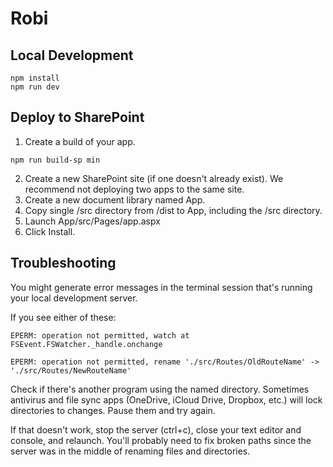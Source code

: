 # Robi

## Local Development
```console
npm install
npm run dev
```

## Deploy to SharePoint
1. Create a build of your app.
```console
npm run build-sp min
```
2. Create a new SharePoint site (if one doesn't already exist). We recommend not deploying two apps to the same site.
3. Create a new document library named App.
4. Copy single /src directory from /dist to App, including the /src directory.
5. Launch App/src/Pages/app.aspx
6. Click Install.

## Troubleshooting
You might generate error messages in the terminal session that's running your local development server. 

If you see either of these:

```console
EPERM: operation not permitted, watch at FSEvent.FSWatcher._handle.onchange
``` 
```console
EPERM: operation not permitted, rename './src/Routes/OldRouteName' -> './src/Routes/NewRouteName'
```

Check if there's another program using the named directory. Sometimes antivirus and file sync apps (OneDrive, iCloud Drive, Dropbox, etc.) will lock directories to changes. Pause them and try again.

If that doesn't work, stop the server (ctrl+c), close your text editor and console, and relaunch. You'll probably need to fix broken paths since the server was in the middle of renaming files and directories.
